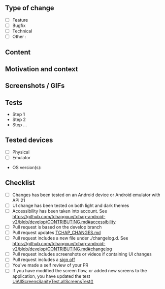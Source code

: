 <!-- Please read [CONTRIBUTING.md](https://github.com/tchapgouv/tchap-android/blob/develop/CONTRIBUTING.md) before submitting your pull request -->
 
## Type of change

- [ ] Feature
- [ ] Bugfix
- [ ] Technical
- [ ] Other :

## Content

<!-- Describe shortly what has been changed -->

## Motivation and context

<!-- Provide link to the corresponding issue if applicable or explain the context -->

## Screenshots / GIFs

<!-- Only if UI have been changed
You can use a table like this to show screenshots comparison.
Uncomment this markdown table below and edit the last line `|||`:
|copy screenshot of before here|copy screenshot of after here|
-->

<!--
|Before|After|
|-|-|
|||
 -->

## Tests

<!-- Explain how you tested your development -->

- Step 1
- Step 2
- Step ...

## Tested devices

- [ ] Physical
- [ ] Emulator
- OS version(s):

## Checklist

<!-- Depending on the Pull Request content, it can be acceptable if some of the following checkboxes stay unchecked. -->

- [ ] Changes has been tested on an Android device or Android emulator with API 21
- [ ] UI change has been tested on both light and dark themes
- [ ] Accessibility has been taken into account. See https://github.com/tchapgouv/tchap-android-v2/blob/develop/CONTRIBUTING.md#accessibility
- [ ] Pull request is based on the develop branch
- [ ] Pull request updates [TCHAP_CHANGES.md](https://github.com/tchapgouv/tchap-android-v2/blob/develop/TCHAP_CHANGES.md)
- [ ] Pull request includes a new file under ./changelog.d. See https://github.com/tchapgouv/tchap-android-v2/blob/develop/CONTRIBUTING.md#changelog
- [ ] Pull request includes screenshots or videos if containing UI changes
- [ ] Pull request includes a [sign off](https://matrix-org.github.io/synapse/latest/development/contributing_guide.html#sign-off)
- [ ] You've made a self review of your PR
- [ ] If you have modified the screen flow, or added new screens to the application, you have updated the test [UiAllScreensSanityTest.allScreensTest()](https://github.com/tchapgouv/tchap-android-v2/blob/develop/vector/src/androidTest/java/im/vector/app/ui/UiAllScreensSanityTest.kt)
